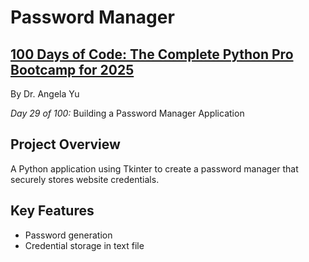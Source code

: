 # Password Manager

## **[100 Days of Code: The Complete Python Pro Bootcamp for 2025](https://www.udemy.com/course/100-days-of-code/)**

By Dr. Angela Yu

*Day 29 of 100:* Building a Password Manager Application

## Project Overview

A Python application using Tkinter to create a password manager that securely stores website credentials.

## Key Features
- Password generation
- Credential storage in text file